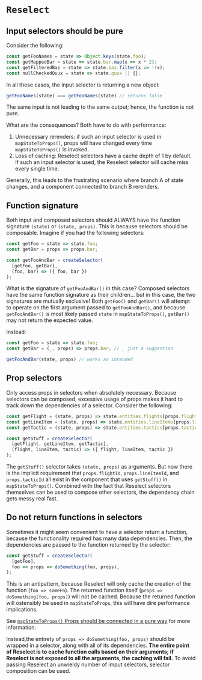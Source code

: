 # `Reselect`

## Input selectors should be pure

Consider the following:

```javascript
const getFooNames = state => Object.keys(state.foo);
const getMappedBar = state => state.bar.map(x => x * 2);
const getFilteredBaz = state => state.baz.filter(x => !!x);
const nullCheckedQuux = state => state.quux || {};
```

In all these cases, the input selector is returning a new object:

```javascript
getFooNames(state) === getFooNames(state) // returns false
```

The same input is not leading to the same output; hence, the function is not pure.

What are the consequences? Both have to do with performance:

1. Unnecessary rerenders: if such an input selector is used in `mapStateToProps()`, props will have changed every time `mapStateToProps()` is invoked.
2. Loss of caching: Reselect selectors have a cache depth of 1 by default. If such an input selector is used, the Reselect selector will cache miss every single time.

Generally, this leads to the frustrating scenario where branch A of state changes, and a component connected to branch B rerenders.

## Function signature

Both input and composed selectors should ALWAYS have the function signature `(state)` or `(state, props)`. This is because selectors should be composable. Imagine if you had the following selectors:

```javascript
const getFoo = state => state.foo;
const getBar = props => props.bar;

const getFooAndBar = createSelector(
  [getFoo, getBar],
  (foo, bar) => ({ foo, bar })
);
```

What is the signature of `getFooAndBar()` in this case? Composed selectors have the same function signature as their children... but in this case, the two signatures are mutually exclusive! Both `getFoo()` and `getBar()` will attempt to operate on the first argument passed to `getFooAndBar()`, and because `getFooAndBar()` is most likely passed `state` in `mapStateToProps()`, `getBar()` may not return the expected value.

Instead:

```javascript
const getFoo = state => state.foo;
const getBar = (_, props) => props.bar; // _ just a suggestion

getFooAndBar(state, props) // works as intended
```

## Prop selectors

Only access props in selectors when absolutely necessary. Because selectors can be composed, excessive usage of props makes it hard to track down the dependencies of a selector. Consider the following:

```javascript
const getFlight = (state, props) => state.entities.flights[props.flightId];
const getLineItem = (state, props) => state.entities.lineItems[props.lineItemId];
const getTactic = (state, props) => state.entities.tactics[props.tacticId];

const getStuff = createSelector(
  [getFlight, getLineItem, getTactic],
  (flight, lineItem, tactic) => ({ flight, lineItem, tactic })
);
```

The `getStuff()` selector takes `(state, props)` as arguments. But now there is the implicit requirement that `props.flightId`, `props.lineItemId`, and `props.tacticId` all exist in the component that uses `getStuff()` in `mapStateToProps()`. Combined with the fact that Reselect selectors themselves can be used to compose other selectors, the dependency chain gets messy real fast.

## Do not return functions in selectors

Sometimes it might seem convenient to have a selector return a function, because the functionality required has many data dependencies. Then, the dependencies are passed to the function returned by the selector:

```javascript
const getStuff = createSelector(
  [getFoo],
  foo => props => doSomething(foo, props),
);
```

This is an antipattern, because Reselect will only cache the creation of the function (`foo => someFn`). The returned function itself (`props => doSomething(foo, props)`) will not be cached. Because the returned function will ostensibly be used in `mapStateToProps`, this will have dire performance implications.

See [`mapStateToProps()` Props should be connected in a pure way](https://github.com/timhwang21/react-gotchas/blob/master/mapStateToProps.md#props-should-be-connected-in-a-pure-way) for more information.

Instead,the entirety of `props => doSomething(foo, props)` should be wrapped in a selector, along with all of its dependencies. **The entire point of Reselect is to cache function calls based on their arguments; if Reselect is not exposed to all the arguments, the caching will fail.** To avoid passing Reselect an unwieldy number of imput selectors, selector composition can be used.
